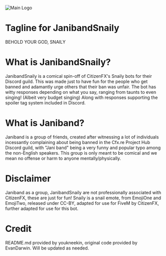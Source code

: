 ![Main Logo](docs/logologologo.png)

# Tagline for JanibandSnaily

BEHOLD YOUR GOD, SNAILY

# What is JanibandSnaily?

JanibandSnaily is a comical spin-off of CitizenFX's Snaily bots for their Discord guild. This was made just to have fun
for the people who get banned and adamantly urge others that their ban was unfair. The bot has witty responses depending
on what you say, ranging from taunts to even singing! (Albeit very budget singing) Along with responses supporting the spoiler
tag system included in Discord.

# What is Janiband?

Janiband is a group of friends, created after witnessing a lot of individuals incessantly complaining about being banned 
in the Cfx.re Project Hub Discord guild, with "Jani band" being a very funny and popular typo among the non-English speakers.
This group is only meant to be comical and we mean no offense or harm to anyone mentally/physically.

# Disclaimer

Janiband as a group, JanibandSnaily are not professionally associated with CitizenFX, these are just for fun!
Snaily is a snail emote, from EmojiOne and EmojiTwo, released under CC-BY, adapted for use for FiveM by CitizenFX, 
further adapted for use for this bot.

# Credit

README.md provided by youkneekin, original code provided by EvanDarwin. Will be updated as needed.
